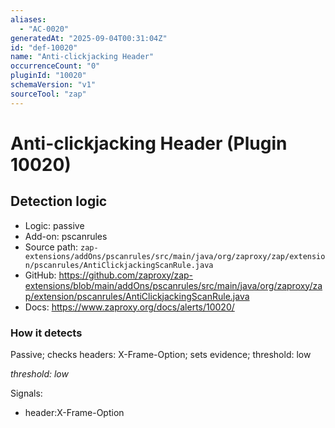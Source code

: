 ```yaml
---
aliases:
  - "AC-0020"
generatedAt: "2025-09-04T00:31:04Z"
id: "def-10020"
name: "Anti-clickjacking Header"
occurrenceCount: "0"
pluginId: "10020"
schemaVersion: "v1"
sourceTool: "zap"
---
```


# Anti-clickjacking Header (Plugin 10020)

## Detection logic

- Logic: passive
- Add-on: pscanrules
- Source path: `zap-extensions/addOns/pscanrules/src/main/java/org/zaproxy/zap/extension/pscanrules/AntiClickjackingScanRule.java`
- GitHub: https://github.com/zaproxy/zap-extensions/blob/main/addOns/pscanrules/src/main/java/org/zaproxy/zap/extension/pscanrules/AntiClickjackingScanRule.java
- Docs: https://www.zaproxy.org/docs/alerts/10020/

### How it detects

Passive; checks headers: X-Frame-Option; sets evidence; threshold: low

_threshold: low_

Signals:
- header:X-Frame-Option

